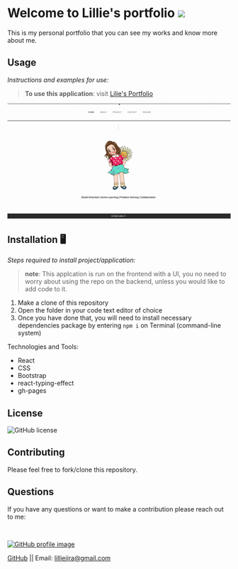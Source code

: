 
# Welcome to Lillie's portfolio  ![](https://badgen.net/badge/icon/Lillie/orange?icon=dependabot&label)

This is my personal portfolio that you can see my works and know more about me. 

## Usage 
*Instructions and examples for use:* 
> **To use this application**: visit [Lilie's Portfolio](https://lilliemefie.github.io/react-portfolio/)

![page](https://github.com/Lilliemefie/react-portfolio/blob/main/src/assets/scs.gif?raw=true)


## Installation 🖥️
*Steps required to install project/application:*
> **note**: This applcation is run on the frontend with a UI, you no need to worry about using the repo on the backend, unless you would like to add code to it.
1.	Make a clone of this repository
2.	Open the folder in your code text editor of choice
3.	Once you have done that, you will need to install necessary dependencies package by entering `npm i` on Terminal (command-line system)

Technologies and Tools:
- React
- CSS
- Bootstrap
- react-typing-effect
- gh-pages

## License
![GitHub license](https://img.shields.io/badge/license-MIT-pink.svg) 

## Contributing
Please feel free to fork/clone this repository.

## Questions 
If you have any questions or want to make a contribution please reach out to me:

<br>
<p float="left">
<a href="https://github.com/lilliemefie">
<img src="https://avatars.githubusercontent.com/u/82494755?v=4" alt="GitHub profile image" width="150"></a>
</p>


[GitHub](https://github.com/lilliemefie) || Email: lilliejira@gmail.com
